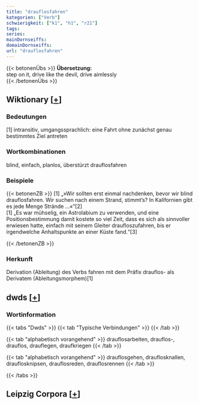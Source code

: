 ```yaml
---
title: "drauflosfahren"
kategorien: ["Verb"]
schwierigkeit: ["k1", "h1", "r21"]
tags:
series:
mainDornseiffs:
domainDornseiffs:
url: "drauflosfahren"
---
```


{{< betonenÜbs >}}
**Übersetzung:**  
step on it, drive like the devil, drive aimlessly  
{{< /betonenÜbs >}}

## Wiktionary [[+](https://de.wiktionary.org/wiki/drauflosfahren)]

### Bedeutungen
[1] intransitiv, umgangssprachlich: eine Fahrt ohne zunächst genau bestimmtes Ziel antreten  

### Wortkombinationen
blind, einfach, planlos, überstürzt drauflosfahren  

### Beispiele
{{< betonenZB >}}
[1] „»Wir sollten erst einmal nachdenken, bevor wir blind drauflosfahren. Wir suchen nach einem Strand, stimmt’s? In Kalifornien gibt es jede Menge Strände …«“[2]  
[1] „Es war mühselig, ein Astrolabium zu verwenden, und eine Positionsbestimmung damit kostete so viel Zeit, dass es sich als sinnvoller erwiesen hatte, einfach mit seinem Gleiter draufloszufahren, bis er irgendwelche Anhaltspunkte an einer Küste fand.“[3]  

{{< /betonenZB >}}
### Herkunft
Derivation (Ableitung) des Verbs fahren mit dem Präfix drauflos- als Derivatem (Ableitungsmorphem)[1]  



## dwds [[+](https://www.dwds.de/wb/drauflosfahren)]

### Wortinformation
{{< tabs "Dwds" >}}
{{< tab "Typische Verbindungen" >}}
{{< /tab >}}

{{< tab "alphabetisch vorangehend" >}}
drauflosarbeiten, drauflos-, drauflos, drauflegen, draufkriegen
{{< /tab >}}

{{< tab "alphabetisch vorangehend" >}}
drauflosgehen, drauflosknallen, drauflosknipsen, drauflosreden, drauflosrennen
{{< /tab >}}

{{< /tabs >}}

## Leipzig Corpora [[+](https://corpora.uni-leipzig.de/en/res?word=drauflosfahren&corpusId=deu_newscrawl-public_2018)]

